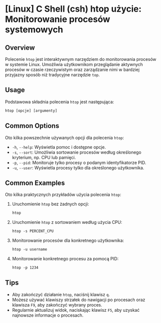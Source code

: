 # [Linux] C Shell (csh) htop użycie: Monitorowanie procesów systemowych

## Overview
Polecenie `htop` jest interaktywnym narzędziem do monitorowania procesów w systemie Linux. Umożliwia użytkownikom przeglądanie aktywnych procesów w czasie rzeczywistym oraz zarządzanie nimi w bardziej przyjazny sposób niż tradycyjne narzędzie `top`.

## Usage
Podstawowa składnia polecenia `htop` jest następująca:

```csh
htop [opcje] [argumenty]
```

## Common Options
Oto kilka powszechnie używanych opcji dla polecenia `htop`:

- `-h`, `--help`: Wyświetla pomoc i dostępne opcje.
- `-s`, `--sort`: Umożliwia sortowanie procesów według określonego kryterium, np. CPU lub pamięci.
- `-p`, `--pid`: Monitoruje tylko procesy o podanym identyfikatorze PID.
- `-u`, `--user`: Wyświetla procesy tylko dla określonego użytkownika.

## Common Examples
Oto kilka praktycznych przykładów użycia polecenia `htop`:

1. Uruchomienie `htop` bez żadnych opcji:
   ```csh
   htop
   ```

2. Uruchomienie `htop` z sortowaniem według użycia CPU:
   ```csh
   htop -s PERCENT_CPU
   ```

3. Monitorowanie procesów dla konkretnego użytkownika:
   ```csh
   htop -u username
   ```

4. Monitorowanie konkretnego procesu za pomocą PID:
   ```csh
   htop -p 1234
   ```

## Tips
- Aby zakończyć działanie `htop`, naciśnij klawisz `q`.
- Możesz używać klawiszy strzałek do nawigacji po procesach oraz klawisza `F9`, aby zakończyć wybrany proces.
- Regularnie aktualizuj widok, naciskając klawisz `F5`, aby uzyskać najnowsze informacje o procesach.